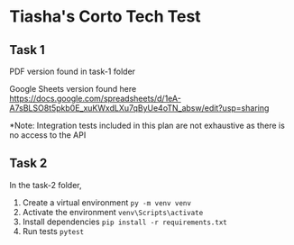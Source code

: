 # Tiasha's Corto Tech Test

## Task 1
PDF version found in task-1 folder 

Google Sheets version found here https://docs.google.com/spreadsheets/d/1eA-A7sBLSO8t5pkb0E_xuKWxdLXu7qByUe4oTN_absw/edit?usp=sharing

*Note: Integration tests included in this plan are not exhaustive as there is no access to the API

## Task 2
In the task-2 folder,
1. Create a virtual environment
   `py -m venv venv`
2. Activate the environment 
   `venv\Scripts\activate`
3. Install dependencies
   `pip install -r requirements.txt`
4. Run tests
   `pytest`
